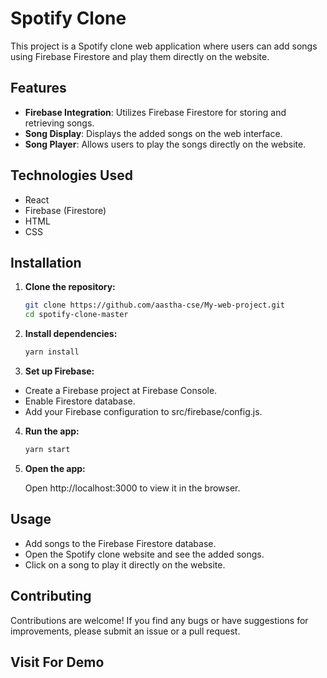 # Spotify Clone

This project is a Spotify clone web application where users can add songs using Firebase Firestore and play them directly on the website.

## Features

- **Firebase Integration**: Utilizes Firebase Firestore for storing and retrieving songs.
- **Song Display**: Displays the added songs on the web interface.
- **Song Player**: Allows users to play the songs directly on the website.

## Technologies Used

- React
- Firebase (Firestore)
- HTML
- CSS

## Installation

1. **Clone the repository:**

   ```bash
   git clone https://github.com/aastha-cse/My-web-project.git
   cd spotify-clone-master
1. **Install dependencies:**

   ```bash
   yarn install
1. **Set up Firebase:**
- Create a Firebase project at Firebase Console.
- Enable Firestore database.
- Add your Firebase configuration to src/firebase/config.js.

4. **Run the app:**

   ```bash
   yarn start
4. **Open the app:**

   Open http://localhost:3000 to view it in the browser.

## Usage
- Add songs to the Firebase Firestore database.
- Open the Spotify clone website and see the added songs.
- Click on a song to play it directly on the website.

## Contributing
Contributions are welcome! If you find any bugs or have suggestions for improvements, please submit an issue or a pull request.

## Visit For Demo




 
